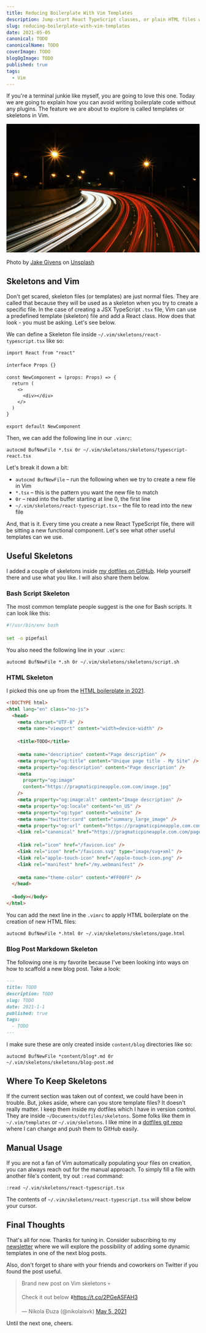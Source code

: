 ```yaml
---
title: Reducing Boilerplate With Vim Templates
description: Jump-start React TypeScript classes, or plain HTML files with a simple Vim template. No plugins needed.
slug: reducing-boilerplate-with-vim-templates
date: 2021-05-05
canonical: TODO
canonicalName: TODO
coverImage: TODO
blogOgImage: TODO
published: true
tags:
  - Vim
---
```


If you're a terminal junkie like myself, you are going to love this one.
Today we are going to explain how you can avoid writing boilerplate code
without any plugins. The feature we are about to explore is called
templates or skeletons in Vim.

![Fast lights](./cover.jpg)

<div class="photo-caption">
  Photo by <a href="https://unsplash.com/@jakegivens?utm_source=unsplash&utm_medium=referral&utm_content=creditCopyText">Jake Givens</a> on <a href="https://unsplash.com/s/photos/fast?utm_source=unsplash&utm_medium=referral&utm_content=creditCopyText">Unsplash</a>
</div>

## Skeletons and Vim

Don't get scared, skeleton files (or templates) are just normal files. They are
called that because they will be used as a skeleton when you try to create a
specific file. In the case of creating a JSX TypeScript `.tsx` file, Vim
can use a predefined template (skeleton) file and add a React class. How does
that look - you must be asking. Let's see below.

We can define a Skeleton file inside `~/.vim/skeletons/react-typescript.tsx` like so:

```tsx
import React from "react"

interface Props {}

const NewComponent = (props: Props) => {
  return (
    <>
      <div></div>
    </>
  )
}

export default NewComponent
```

Then, we can add the following line in our `.vimrc`:

```vim
autocmd BufNewFile *.tsx 0r ~/.vim/skeletons/skeletons/typescript-react.tsx
```

Let's break it down a bit:

- `autocmd BufNewFile` – run the following when we try to create a new file in Vim
- `*.tsx` – this is the pattern you want the new file to match
- `0r` – read into the buffer starting at line 0, the first line
- `~/.vim/skeletons/react-typescript.tsx` – the file to read into the new file

And, that is it. Every time you create a new React TypeScript file, there will
be sitting a new functional component. Let's see what other useful templates
can we use.

## Useful Skeletons

I added a couple of skeletons inside [my dotfiles on GitHub](https://github.com/nikolalsvk/dotfiles/).
Help yourself there and use what you like. I will also share them below.

### Bash Script Skeleton

The most common template people suggest is the one for Bash scripts. It can look like this:

```sh
#!/usr/bin/env bash

set -o pipefail
```

You also need the following line in your `.vimrc`:

```vim
autocmd BufNewFile *.sh 0r ~/.vim/skeletons/skeletons/script.sh
```

### HTML Skeleton

I picked this one up from the [HTML boilerplate in 2021](https://www.matuzo.at/blog/html-boilerplate/).

```html
<!DOCTYPE html>
<html lang="en" class="no-js">
  <head>
    <meta charset="UTF-8" />
    <meta name="viewport" content="width=device-width" />

    <title>TODO</title>

    <meta name="description" content="Page description" />
    <meta property="og:title" content="Unique page title - My Site" />
    <meta property="og:description" content="Page description" />
    <meta
      property="og:image"
      content="https://pragmaticpineapple.com.com/image.jpg"
    />
    <meta property="og:image:alt" content="Image description" />
    <meta property="og:locale" content="en_US" />
    <meta property="og:type" content="website" />
    <meta name="twitter:card" content="summary_large_image" />
    <meta property="og:url" content="https://pragmaticpineapple.com.com/page" />
    <link rel="canonical" href="https://pragmaticpineapple.com.com/page" />

    <link rel="icon" href="/favicon.ico" />
    <link rel="icon" href="/favicon.svg" type="image/svg+xml" />
    <link rel="apple-touch-icon" href="/apple-touch-icon.png" />
    <link rel="manifest" href="/my.webmanifest" />

    <meta name="theme-color" content="#FF00FF" />
  </head>

  <body></body>
</html>
```

You can add the next line in the `.vimrc` to apply HTML boilerplate on the creation of new HTML files:

```vim
autocmd BufNewFile *.html 0r ~/.vim/skeletons/skeletons/page.html
```

### Blog Post Markdown Skeleton

The following one is my favorite because I've been looking into ways on how to
scaffold a new blog post. Take a look:

```md
---
title: TODO
description: TODO
slug: TODO
date: 2021-1-1
published: true
tags:
  - TODO
---
```

I make sure these are only created inside `content/blog` directories like so:

```vim
autocmd BufNewFile *content/blog*.md 0r ~/.vim/skeletons/skeletons/blog-post.md
```

## Where To Keep Skeletons

If the current section was taken out of context, we could have been in trouble. But, jokes aside,
where can you store template files? It doesn't really matter. I keep them inside my dotfiles
which I have in version control. They are inside `~/Documents/dotfiles/skeletons`. Some folks
like them in `~/.vim/templates` or `~/.vim/skeletons`. I like mine in a [dotfiles git repo](https://github.com/nikolalsvk/dotfiles/)
where I can change and push them to GitHub easily.

## Manual Usage

If you are not a fan of Vim automatically populating your files on creation,
you can always reach out for the manual approach. To simply fill a file with
another file's content, try out `:read` command:

```vim
:read ~/.vim/skeletons/react-typescript.tsx
```

The contents of `~/.vim/skeletons/react-typescript.tsx` will show below your cursor.

## Final Thoughts

That's all for now. Thanks for tuning in. Consider subscribing to my
[newsletter](/newsletter) where we will explore the possibility of adding some
dynamic templates in one of the next blog posts.

Also, don't forget to share with your friends and coworkers on Twitter if you found
the post useful.

<blockquote class="twitter-tweet tw-align-center"><p lang="en" dir="ltr">Brand new post on Vim skeletons 💀<br><br>Check it out below ⬇️<a href="https://t.co/2PGeASFAH3">https://t.co/2PGeASFAH3</a></p>&mdash; Nikola Đuza (@nikolalsvk) <a href="https://twitter.com/nikolalsvk/status/1390007450586206208?ref_src=twsrc%5Etfw">May 5, 2021</a></blockquote> <script async src="https://platform.twitter.com/widgets.js" charset="utf-8"></script>

Until the next one, cheers.
